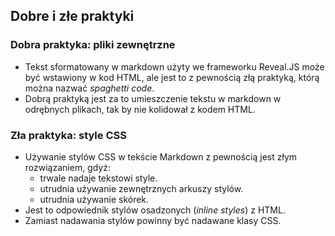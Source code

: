 ## Dobre i złe praktyki


### Dobra praktyka: pliki zewnętrzne
* Tekst sformatowany w markdown użyty we frameworku Reveal.JS może być wstawiony w kod HTML, ale jest to z pewnością złą praktyką, którą można nazwać _spaghetti code_.
* Dobrą praktyką jest za to umieszczenie tekstu w markdown w odrębnych plikach, tak by nie kolidował z kodem HTML.


### Zła praktyka: style CSS
* Używanie stylów CSS w tekście Markdown z pewnością jest złym rozwiązaniem, gdyż:
    * trwale nadaje tekstowi style.
    * utrudnia używanie zewnętrznych arkuszy stylów.
    * utrudnia używanie skórek.
* Jest to odpowiednik stylów osadzonych (_inline styles_) z HTML.
* Zamiast nadawania stylów powinny być nadawane klasy CSS.